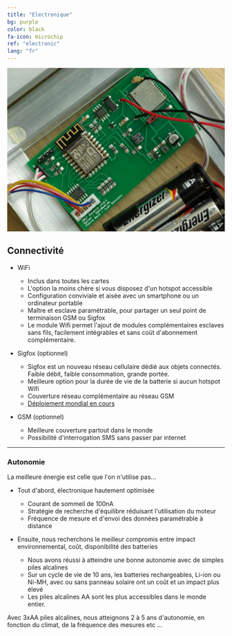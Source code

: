 ```yaml
---
title: "Electronique"
bg: purple
color: black
fa-icon: microchip
ref: "electronic"
lang: "fr"
---
```


![IMGP9367.jpg](img/IMGP9367.jpg)

## Connectivité

- WiFi
  * Inclus dans toutes les cartes
  * L'option la moins chère si vous disposez d'un hotspot accessible
  * Configuration conviviale et aisée avec un smartphone ou un ordinateur portable
  * Maître et esclave paramétrable, pour partager un seul point de terminaison GSM ou Sigfox
  * Le module Wifi permet l'ajout de modules complémentaires esclaves sans fils, facilement intégrables et sans coût d'abonnement complémentaire.


- Sigfox (optionnel)
  * Sigfox est un nouveau réseau cellulaire dédié aux objets connectés. Faible débit, faible consommation, grande portée.
  * Meilleure option pour la durée de vie de la batterie si aucun hotspot Wifi
  * Couverture réseau complémentaire au réseau GSM
  * [Déploiement mondial en cours](https://www.sigfox.com/en/coverage)

- GSM (optionnel)
  * Meilleure couverture partout dans le monde
  * Possibilité d'interrogation SMS sans passer par internet

-------------------------

### Autonomie

La meilleure énergie est celle que l'on n'utilise pas...

- Tout d'abord, électronique hautement optimisée
  * Courant de sommeil de 100nA
  * Stratégie de recherche d'équilibre réduisant l'utilisation du moteur
  * Fréquence de mesure et d'envoi des données paramétrable à distance

- Ensuite, nous recherchons le meilleur compromis entre impact environnemental, coût, disponibilité des batteries
  * Nous avons réussi à atteindre une bonne autonomie avec de simples piles alcalines
  * Sur un cycle de vie de 10 ans, les batteries rechargeables, Li-ion ou Ni-MH, avec ou sans panneau solaire ont un coût et un impact plus élevé
  * Les piles alcalines AA sont les plus accessibles dans le monde entier.
 
Avec 3xAA piles alcalines, nous atteignons 2 à 5 ans d'autonomie, en fonction du climat, de la fréquence des mesures etc ...
